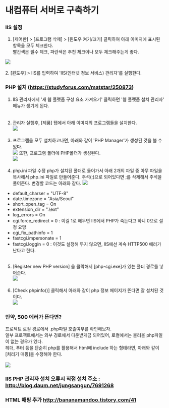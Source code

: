 # 내컴퓨터 서버로 구축하기

### IIS 설정
1. [제어판] > [프로그램 삭제] > [윈도우 켜기/끄기] 클릭하여 아래 이미지에 표시된 항목을 모두 체크한다.<br>빨간색은 필수 체크, 파란색은 추천 체크이나 모두 체크해주는게 좋다.

![](https://raw.githubusercontent.com/vlueviolet/vlueviolet.github.io/master/works/iis_setting/img/img.png)
<br><br>
2. [윈도우] > IIS를 입력하여 'IIS(인터넷 정보 서비스) 관리자'를 실행한다.

### PHP 설치 (https://studyforus.com/matstar/250873)
1. IIS 관리자에서 '새 웹 플랫폼 구성 요소 가져오기' 클릭하면 '웹 플랫폼 설치 관리자' 메뉴가 생기게 된다.<br>
<br><br>
2. 관리자 실행후, [제품] 탭에서 아래 이미지의 프로그램들을 설치한다.<br>
  ![](https://raw.githubusercontent.com/vlueviolet/vlueviolet.github.io/master/works/iis_setting/img/img3.jpg)
<br><br>
3. 프로그램을 모두 설치하고나면, 아래와 같이 'PHP Manager'가 생성된 것을 볼 수 있다.<br>
  ![](https://raw.githubusercontent.com/vlueviolet/vlueviolet.github.io/master/works/iis_setting/img/img10.png)
   또한, 프로그램 폴더에 PHP폴더가 생성된다.<br>
  ![](https://raw.githubusercontent.com/vlueviolet/vlueviolet.github.io/master/works/iis_setting/img/img8.png)
<br><br>
4. php.ini 파일 수정
  php가 설치된 폴더로 들어가서 아래 2개의 파일 중 아무 파일을 복사해서 php.ini 파일로 만들어준다.
  주석(;)으로 되어있다면 ;를 삭제해서 주석을 풀어준다. 변경할 코드는 아래와 같다.
  ![](https://raw.githubusercontent.com/vlueviolet/vlueviolet.github.io/master/works/iis_setting/img/img12.png)

  + default_charser = "UTF-8"
  + date.timezone = "Asia/Seoul"
  + short_open_tag = On
  + extension_dir = ".\ext"
  + log_errors = On
  + cgi.force_redirect = 0 : 이걸 1로 해두면 IIS에서 PHP가 죽는다고 하니 0으로 설정 요망 
  + cgi_fix_pathinfo = 1 
  + fastcgi.impersonate = 1 
  + fastcgi.loggin = 0 : 이것도 설정해 두지 않으면, IIS에선 계속 HTTP500 에러가 난다고 한다.
  <br><br>

5. [Register new PHP version] 을 클릭해서 [php-cgi.exe]가 있는 폴더 경로를 넣어준다.<br>
  ![](https://raw.githubusercontent.com/vlueviolet/vlueviolet.github.io/master/works/iis_setting/img/img9.png)
<br><br>
6. [Check phpinfo()] 클릭해서 아래와 같이 php 정보 페이지가 뜬다면 잘 설치된 것이다.<br>
  ![](https://raw.githubusercontent.com/vlueviolet/vlueviolet.github.io/master/works/iis_setting/img/img11.png)

### 만약, 500 에러가 뜬다면?
프로젝트 로컬 경로에서 .php파일 호출여부를 확인해보자.<br>
일부 프로젝트에서는 외부 경로에서 다운받게끔 되어있어, 로컬에서는 불러올 php파일이 없는 경우가 있다.<br>
헤더, 푸터 등을 단순히 php를 활용해서 html에 include 하는 형태라면, 아래와 같이 [처리기 매핑]을 수정해야 한다.<br>
<br>
![](https://raw.githubusercontent.com/vlueviolet/vlueviolet.github.io/master/works/iis_setting/img/img13.png)


### IIS PHP 관리자 설치 오류시 직접 설치 주소 : http://blog.daum.net/jungsangun/7691268
### HTML 매핑 추가 http://bananamandoo.tistory.com/41
